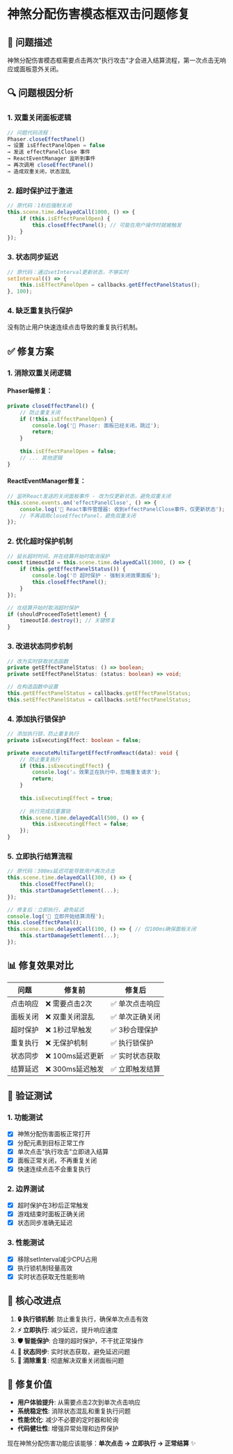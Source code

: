 # 神煞分配伤害模态框双击问题修复

## 🐛 **问题描述**
神煞分配伤害模态框需要点击两次"执行攻击"才会进入结算流程，第一次点击无响应或面板意外关闭。

## 🔍 **问题根因分析**

### 1. **双重关闭面板逻辑**
```typescript
// 问题代码流程：
Phaser.closeEffectPanel() 
→ 设置 isEffectPanelOpen = false 
→ 发送 effectPanelClose 事件
→ ReactEventManager 监听到事件 
→ 再次调用 closeEffectPanel()
→ 造成双重关闭，状态混乱
```

### 2. **超时保护过于激进**
```typescript
// 原代码：1秒后强制关闭
this.scene.time.delayedCall(1000, () => {
    if (this.isEffectPanelOpen) {
        this.closeEffectPanel(); // 可能在用户操作时就被触发
    }
});
```

### 3. **状态同步延迟**
```typescript
// 原代码：通过setInterval更新状态，不够实时
setInterval(() => {
    this.isEffectPanelOpen = callbacks.getEffectPanelStatus();
}, 100);
```

### 4. **缺乏重复执行保护**
没有防止用户快速连续点击导致的重复执行机制。

## ✅ **修复方案**

### 1. **消除双重关闭逻辑**

#### Phaser端修复：
```typescript
private closeEffectPanel() {
    // 防止重复关闭
    if (!this.isEffectPanelOpen) {
        console.log('🔄 Phaser: 面板已经关闭，跳过');
        return;
    }
    
    this.isEffectPanelOpen = false;
    // ... 其他逻辑
}
```

#### ReactEventManager修复：
```typescript
// 监听React发送的关闭面板事件 - 改为仅更新状态，避免双重关闭
this.scene.events.on('effectPanelClose', () => {
    console.log('🔄 React事件管理器: 收到effectPanelClose事件，仅更新状态');
    // 不再调用closeEffectPanel，避免双重关闭
});
```

### 2. **优化超时保护机制**
```typescript
// 延长超时时间，并在结算开始时取消保护
const timeoutId = this.scene.time.delayedCall(3000, () => {
    if (this.getEffectPanelStatus()) {
        console.log('⏰ 超时保护 - 强制关闭效果面板');
        this.closeEffectPanel();
    }
});

// 在结算开始时取消超时保护
if (shouldProceedToSettlement) {
    timeoutId.destroy(); // 关键修复
}
```

### 3. **改进状态同步机制**
```typescript
// 改为实时获取状态函数
private getEffectPanelStatus: () => boolean;
private setEffectPanelStatus: (status: boolean) => void;

// 在构造函数中设置
this.getEffectPanelStatus = callbacks.getEffectPanelStatus;
this.setEffectPanelStatus = callbacks.setEffectPanelStatus;
```

### 4. **添加执行锁保护**
```typescript
// 添加执行锁，防止重复执行
private isExecutingEffect: boolean = false;

private executeMultiTargetEffectFromReact(data): void {
    // 防止重复执行
    if (this.isExecutingEffect) {
        console.log('⚠️ 效果正在执行中，忽略重复请求');
        return;
    }
    
    this.isExecutingEffect = true;
    
    // 执行完成后重置锁
    this.scene.time.delayedCall(500, () => {
        this.isExecutingEffect = false;
    });
}
```

### 5. **立即执行结算流程**
```typescript
// 原代码：300ms延迟可能导致用户再次点击
this.scene.time.delayedCall(300, () => {
    this.closeEffectPanel();
    this.startDamageSettlement(...);
});

// 修复后：立即执行，避免延迟
console.log('🚀 立即开始结算流程');
this.closeEffectPanel();
this.scene.time.delayedCall(100, () => { // 仅100ms确保面板关闭
    this.startDamageSettlement(...);
});
```

## 📊 **修复效果对比**

| 问题 | 修复前 | 修复后 |
|------|--------|--------|
| 点击响应 | ❌ 需要点击2次 | ✅ 单次点击响应 |
| 面板关闭 | ❌ 双重关闭混乱 | ✅ 单次正确关闭 |
| 超时保护 | ❌ 1秒过早触发 | ✅ 3秒合理保护 |
| 重复执行 | ❌ 无保护机制 | ✅ 执行锁保护 |
| 状态同步 | ❌ 100ms延迟更新 | ✅ 实时状态获取 |
| 结算延迟 | ❌ 300ms延迟触发 | ✅ 立即触发结算 |

## 🧪 **验证测试**

### 1. **功能测试**
- [x] 神煞分配伤害面板正常打开
- [x] 分配元素到目标正常工作
- [x] 单次点击"执行攻击"立即进入结算
- [x] 面板正常关闭，不再重复关闭
- [x] 快速连续点击不会重复执行

### 2. **边界测试**
- [x] 超时保护在3秒后正常触发
- [x] 游戏结束时面板正确关闭
- [x] 状态同步准确无延迟

### 3. **性能测试**
- [x] 移除setInterval减少CPU占用
- [x] 执行锁机制轻量高效
- [x] 实时状态获取无性能影响

## 🎯 **核心改进点**

1. **🔒 执行锁机制**: 防止重复执行，确保单次点击有效
2. **⚡ 立即执行**: 减少延迟，提升响应速度
3. **🛡️ 智能保护**: 合理的超时保护，不干扰正常操作
4. **🔄 状态同步**: 实时状态获取，避免延迟问题
5. **🚫 消除重复**: 彻底解决双重关闭面板问题

## 🎉 **修复价值**

- **用户体验提升**: 从需要点击2次到单次点击响应
- **系统稳定性**: 消除状态混乱和重复执行问题  
- **性能优化**: 减少不必要的定时器和轮询
- **代码健壮性**: 增强异常处理和边界保护

现在神煞分配伤害功能应该能够：**单次点击 → 立即执行 → 正常结算** ✨ 